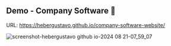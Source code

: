 ## Demo - Company Software :construction_worker:

URL: https://hebergustavo.github.io/company-software-website/

![screenshot-hebergustavo github io-2024 08 21-07_59_07](https://github.com/user-attachments/assets/e48db430-4bbf-4676-80d6-974dabb66319)
